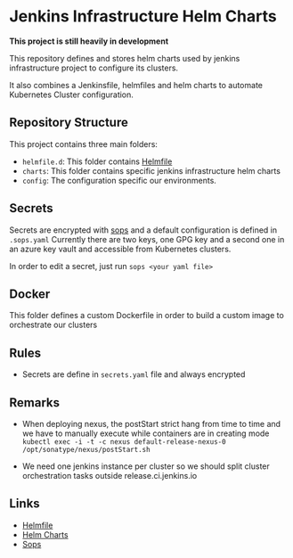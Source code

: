 # Jenkins Infrastructure Helm Charts

**This project is still heavily in development**

This repository defines and stores helm charts used by jenkins infrastructure project to configure its clusters.

It also combines a Jenkinsfile, helmfiles and helm charts to automate Kubernetes Cluster configuration.

## Repository Structure
This project contains three main folders:

* `helmfile.d`: This folder contains [Helmfile](https://github.com/roboll/helmfile)
* `charts`: This folder contains specific jenkins infrastructure helm charts
* `config`: The configuration specific our environments.

## Secrets
Secrets are encrypted with [sops](https://github.com/mozilla/sops) and a default configuration is defined in `.sops.yaml`
Currently there are two keys, one GPG key  and a second one in an azure key vault and accessible from Kubernetes clusters.

In order to edit a secret, just run `sops <your yaml file>`

## Docker
This folder defines a custom Dockerfile in order to build a custom image to orchestrate our clusters

## Rules
* Secrets are define in `secrets.yaml` file and always encrypted

## Remarks
* When deploying nexus, the postStart strict hang from time to time and we have to manually execute while containers are in creating mode
```kubectl exec -i -t -c nexus default-release-nexus-0 /opt/sonatype/nexus/postStart.sh```

* We need one jenkins instance per cluster so we should split cluster orchestration tasks outside release.ci.jenkins.io

## Links
* [Helmfile](https://github.com/roboll/helmfile)
* [Helm Charts](https://github.com/helm/charts)
* [Sops](https://github.com/mozilla/sops)
